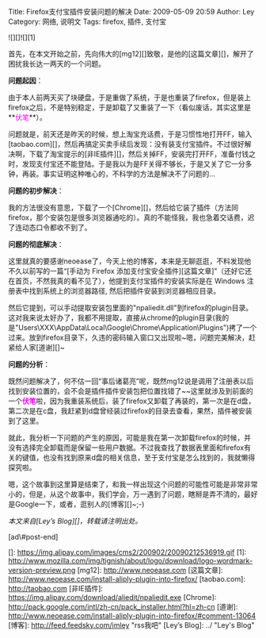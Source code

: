 Title: Firefox支付宝插件安装问题的解决
Date: 2009-05-09 20:59
Author: Ley
Category: 网络, 说明文
Tags: firefox, 插件, 支付宝

![][]![][1]

首先，在本文开始之前，先向伟大的[mg12][]致敬，是他的[这篇文章][]，解开了困扰我长达一两天的一个问题。

**问题起因**：

由于本人前两天买了块硬盘，于是重做了系统，于是也重装了firefox，但是装上firefox之后，不是特别稳定，于是卸载了又重装了一下（看似废话，其实这里是**<span style="color: #ff00ff;">伏笔</span>**）。

</p>

问题就是，前天还是昨天的时候，想上淘宝充话费，于是习惯性地打开FF，输入[taobao.com][]，然后再搞定买卖手续后发现：没有装支付宝插件。不过很好解决啊，下载了淘宝提示的[非IE插件][]，然后关掉FF，安装完打开FF，准备付钱之时，发现支付宝还不能登陆。于是我以为是FF关得不够长，于是又关了它一分多钟，再装。事实证明这种唯心的，不科学的方法是解决不了问题的...

</p>

**问题的初步解决**：

我的方法很没有意思，下载了一个[Chrome][]，然后给它装了插件（方法同firefox，那个安装包是很多浏览器通吃的）。真的不能怪我，我也急着交话费，迟了连动态口令都收不到了。

</p>

**问题的彻底解决**：<!--more-->

这里就真的要感谢neoease了，今天上他的博客，本来是无聊逛逛，不料发现他不久以前写的一篇“[手动为
Firefox
添加支付宝安全插件][这篇文章]”（还好它还在首页，不然我真的看不见了），他提到支付宝插件的安装实际是在
Windows 注册表中找到系统上的浏览器路径, 然后把插件安装到浏览器相应目录。

</p>

然后它提到，可以手动提取安装包里面的"npaliedit.dll"到firefox的plugin目录。这对我来说太好办了，我都不用提取，直接从chrome的plugin目录(我的是"Users\\XXX\\AppData\\Local\\Google\\Chrome\\Application\\Plugins")拷了一个过来。放到firefox目录下，久违的密码输入窗口又出现啦\~嗯，问题完美解决，赶紧给人家[道谢][]\~

</p>

**问题的分析**：

既然问题解决了，何不估一回“事后诸葛亮”呢，既然mg12说是调用了注册表以后找到安装位置的，会不会是插件插件安装包把位置找错了\~\~这里就涉及到前面的一个<span style="color: #ff00ff;">**伏笔**</span>啦，因为我重装系统后，装了firefox又卸载了再装的，第一次是在d盘，第二次是在c盘，我赶紧到d盘曾经装过firefox的目录去查看，果然，插件被安装到了这里。

</p>

就此，我分析一下问题的产生的原因，可能是我在第一次卸载firefox的时候，并没有选择完全卸载而是保留一些用户数据。不过我查找了数据表里面和firefox有关的键值，也没有找到原来d盘的相关信息，至于支付宝是怎么找到的，我就懒得探究啦。

</p>

嗯，这个故事到这里算是结束了，和我一样出现这个问题的可能性可能是非常非常小的，但是，从这个故事中，我们学会，万一遇到了问题，瞎掰是弄不清的，最好是Google一下，或者，逛别人的[博客][]\~;-)

*本文来自[Ley’s Blog][]，转载请注明出处。*

</p>
[ad\#post-end]

  []: https://img.alipay.com/images/cms2/200902/20090212536919.gif
  [1]: http://www.mozilla.com/img/tignish/about/logo/download/logo-wordmark-version-preview.png
  [mg12]: http://www.neoease.com
  [这篇文章]: http://www.neoease.com/install-aliply-plugin-into-firefox/
  [taobao.com]: http://taobao.com
  [非IE插件]: https://img.alipay.com/download/aliedit/npaliedit.exe
  [Chrome]: http://pack.google.com/intl/zh-cn/pack_installer.html?hl=zh-cn
  [道谢]: http://www.neoease.com/install-aliply-plugin-into-firefox/#comment-13064
  [博客]: http://feed.feedsky.com/imley "rss我吧"
  [Ley’s Blog]: ../ "Ley's Blog"

